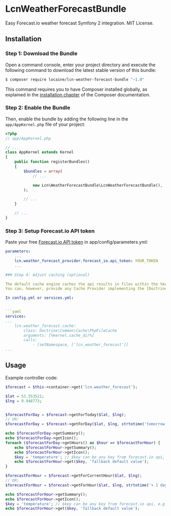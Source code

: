 LcnWeatherForecastBundle
========================

Easy Forecast.io weather forecast Symfony 2 integration. MIT License.

Installation
------------

### Step 1: Download the Bundle

Open a command console, enter your project directory and execute the
following command to download the latest stable version of this bundle:

```bash
$ composer require locaine/lcn-weather-forecast-bundle "~1.0"
```

This command requires you to have Composer installed globally, as explained
in the [installation chapter](https://getcomposer.org/doc/00-intro.md)
of the Composer documentation.

### Step 2: Enable the Bundle

Then, enable the bundle by adding the following line in the `app/AppKernel.php`
file of your project:

```php
<?php
// app/AppKernel.php

// ...
class AppKernel extends Kernel
{
    public function registerBundles()
    {
        $bundles = array(
            // ...

            new Lcn\WeatherForecastBundle\LcnWeatherForecastBundle(),
        );

        // ...
    }

    // ...
}
```


### Step 3: Setup Forecast.io API token

Paste your free [Forecast.io API token](https://developer.forecast.io/) in app/config/parameters.yml:

```yaml
parameters:
    ...
    lcn.weather_forecast_provider.forecast_io.api_token: YOUR_TOKEN
    ...

### Step 4: Adjust caching (optional)

The default cache engine caches the api results in files within the %kernel.cache_dir% directory.
You can, however, provide any Cache Provider implementing the [Doctrine Cache](https://github.com/doctrine/DoctrineCacheBundle) interface:

In config.yml or services.yml:


```yaml
services:
...
    lcn.weather_forecast.cache:
        class: Doctrine\Common\Cache\PhpFileCache
        arguments: [%kernel.cache_dir%]
        calls:
            - [setNamespace, ['lcn_weather_forecast']]
...
```


Usage
-----

Example controller code:

```php
$forecast = $this->container->get('lcn.weather_forecast');

$lat = 53.553521;
$lng = 9.948773;


$forecastForDay = $forecast->getForToday($lat, $lng);
// OR:
$forecastForDay = $forecast->getForDay($lat, $lng, strtotime('tomorrow'));

echo $forecastForDay->getSummary();
echo $forecastForDay->getIcon();
foreach ($forecastForDay->getHours() as $hour => $forecastForHour) {
    echo $forecastForHour->getSummary();
    echo $forecastForHour->getIcon();
    $key = 'temperature'; // $key can be any key from forecast.io api, e.g. time, summary, icon, precipIntensity, precipIntensity, precipProbability, temperature, apparentTemperature, dewPoint, humidity, windSpeed, windBearing, visibility, cloudCover, pressure, ozone
    echo $forecastForHour->get($key, 'fallback default value');
}

$forecastForHour = $forecast->getForCurrentHour($lat, $lng);
// OR:
$forecastForHour = $forecast->getForHour($lat, $lng, strtotime('+ 1 day 3 hours'));

echo $forecastForHour->getSummary();
echo $forecastForHour->getIcon();
$key = 'temperature'; // $key can be any key from forecast.io api, e.g. time, summary, icon, precipIntensity, precipIntensity, precipProbability, temperature, apparentTemperature, dewPoint, humidity, windSpeed, windBearing, visibility, cloudCover, pressure, ozone
echo $forecastForHour->get($key, 'fallback default value');

```
